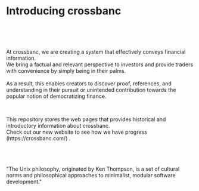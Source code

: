 # Introducing crossbanc
<br />
<br />
<br />

<p>
At crossbanc, we are creating a system that effectively conveys financial information.
<br />
We bring a factual and relevant perspective to investors and provide traders with convenience by simply being in their palms. 
<br /><br />
As a result, this enables creators to discover proof, references, and understanding in their pursuit or unintended contribution towards the popular notion of democratizing finance.
<br />
</p>
<br />
<p>
This repository stores the web pages that provides historical and introductory information about crossbanc. 
<br />
Check out our new website to see how we have progress (https://crossbanc.com/) .
</p>
<br />
<br />
<br />
"The Unix philosophy, originated by Ken Thompson, is a set of cultural norms and philosophical approaches to minimalist, modular software development."
